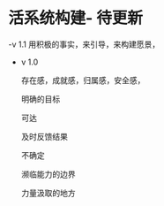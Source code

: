 # 活系统构建- 待更新



-v 1.1 用积极的事实，来引导，来构建愿景，

* v 1.0

  存在感，成就感，归属感，安全感，

  明确的目标

  可达

  及时反馈结果

  不确定

  濒临能力的边界

  力量汲取的地方

